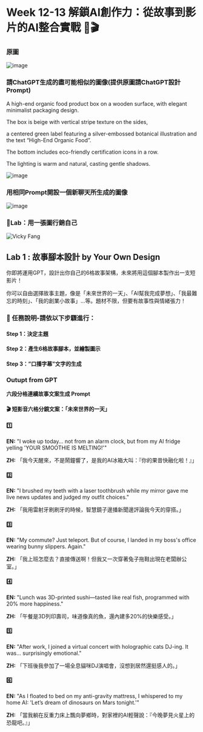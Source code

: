 # Week 12-13 解鎖AI創作力：從故事到影片的AI整合實戰 🚀🎬
### 原圖
![image](https://github.com/user-attachments/assets/87f155be-a969-452f-8370-7ee72a923693)
### 請ChatGPT生成的盡可能相似的圖像(提供原圖請ChatGPT設計Prompt)

A high-end organic food product box on a wooden surface, with elegant minimalist packaging design.

The box is beige with vertical stripe texture on the sides,

a centered green label featuring a silver-embossed botanical illustration and the text “High-End Organic Food”. 

The bottom includes eco-friendly certification icons in a row. 

The lighting is warm and natural, casting gentle shadows.

![image](https://github.com/user-attachments/assets/00670d41-5ed5-4d7f-890b-fec349f14f94)

### 用相同Prompt開設一個新聊天所生成的圖像
![image](https://github.com/user-attachments/assets/7f2f20df-1284-4918-843b-8f438f8e2bb7)

### 🧪Lab：用一張圖行銷自己
![Vicky Fang](https://github.com/user-attachments/assets/227d3105-e770-4bd6-96ab-95367680bb6a)

## Lab 1 : 故事腳本設計 by Your Own Design

你即將運用GPT，設計出你自己的6格故事架構，未來將用這個腳本製作出一支短影片！

 你可以自由選擇故事主題，像是「未來世界的一天」、「AI幫我完成夢想」、「我最難忘的時刻」、「我的創業小故事」…等。題材不限，但要有故事性與情緒張力！

### 📌 任務說明-請依以下步驟進行：

#### Step 1：決定主題
#### Step 2：產生6格故事腳本，並繪製圖示
#### Step 3：”口播字幕”文字的生成

### Outupt from GPT
**六段分格連續故事文案生成 Prompt**
#### 🎬 短影音六格分鏡文案：**「未來世界的一天」**
#### 1️⃣

**EN:** "I woke up today... not from an alarm clock, but from my AI fridge yelling 'YOUR SMOOTHIE IS MELTING!'"

**ZH:** 「我今天醒來，不是鬧鐘響了，是我的AI冰箱大叫：『你的果昔快融化啦！』」

#### 2️⃣

**EN:** "I brushed my teeth with a laser toothbrush while my mirror gave me live news updates and judged my outfit choices."

**ZH:** 「我用雷射牙刷刷牙的時候，智慧鏡子邊播新聞邊評論我今天的穿搭。」

#### 3️⃣

**EN:** "My commute? Just teleport. But of course, I landed in my boss's office wearing bunny slippers. Again."

**ZH:** 「我上班怎麼去？直接傳送啊！但我又一次穿著兔子拖鞋出現在老闆辦公室。」

#### 4️⃣

**EN:** "Lunch was 3D-printed sushi—tasted like real fish, programmed with 20% more happiness."

**ZH:** 「午餐是3D列印壽司，味道像真的魚，還內建多20%的快樂感受。」

#### 5️⃣

**EN:** "After work, I joined a virtual concert with holographic cats DJ-ing. It was... surprisingly emotional."

**ZH:** 「下班後我參加了一場全息貓咪DJ演唱會，沒想到居然還挺感人的。」

#### 6️⃣

**EN:** "As I floated to bed on my anti-gravity mattress, I whispered to my home AI: 'Let’s dream of dinosaurs on Mars tonight.'"

**ZH:** 「當我躺在反重力床上飄向夢鄉時，對家裡的AI輕聲說：『今晚夢見火星上的恐龍吧。』」
